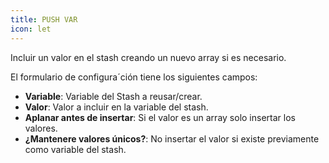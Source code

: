 ```yaml
---
title: PUSH VAR
icon: let
---
```


Incluir un valor en el stash creando un nuevo array si es necesario.

El formulario de configura´ción tiene los siguientes campos:

- **Variable**: Variable del Stash a reusar/crear.
- **Valor**: Valor a incluir en la variable del stash.
- **Aplanar antes de insertar**: Si el valor es un array solo insertar los valores.
- **¿Mantenere valores únicos?**: No insertar el valor si existe previamente como variable del stash.
